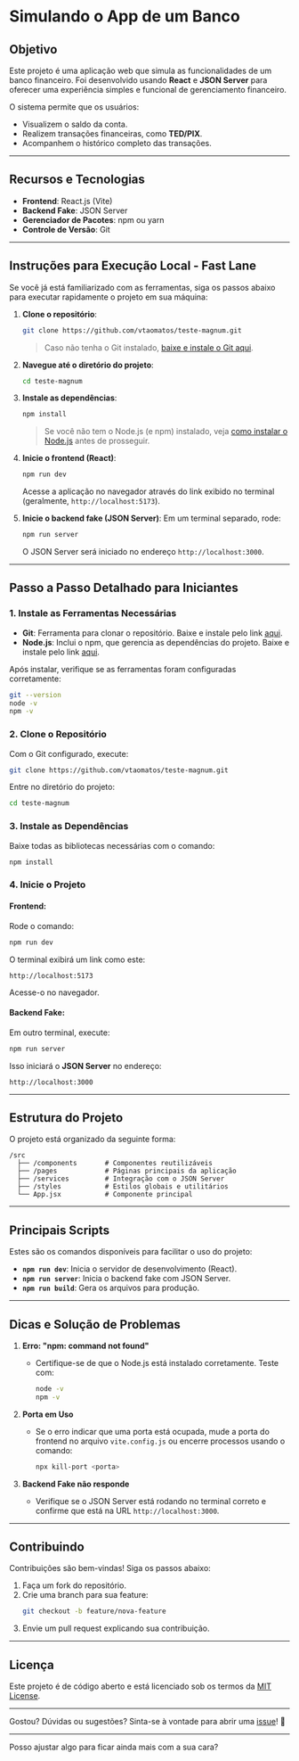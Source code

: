 # **Simulando o App de um Banco**

## **Objetivo**
Este projeto é uma aplicação web que simula as funcionalidades de um banco financeiro. Foi desenvolvido usando **React** e **JSON Server** para oferecer uma experiência simples e funcional de gerenciamento financeiro.  

O sistema permite que os usuários:  
- Visualizem o saldo da conta.  
- Realizem transações financeiras, como **TED/PIX**.  
- Acompanhem o histórico completo das transações.  

---

## **Recursos e Tecnologias**
- **Frontend**: React.js (Vite)  
- **Backend Fake**: JSON Server  
- **Gerenciador de Pacotes**: npm ou yarn  
- **Controle de Versão**: Git  

---

## **Instruções para Execução Local - Fast Lane**
Se você já está familiarizado com as ferramentas, siga os passos abaixo para executar rapidamente o projeto em sua máquina:  

1. **Clone o repositório**:
   ```bash
   git clone https://github.com/vtaomatos/teste-magnum.git
   ```
   > Caso não tenha o Git instalado, [baixe e instale o Git aqui](https://git-scm.com/downloads).  

2. **Navegue até o diretório do projeto**:
   ```bash
   cd teste-magnum
   ```

3. **Instale as dependências**:
   ```bash
   npm install
   ```
   > Se você não tem o Node.js (e npm) instalado, veja [como instalar o Node.js](https://nodejs.org/) antes de prosseguir.

4. **Inicie o frontend (React)**:
   ```bash
   npm run dev
   ```
   Acesse a aplicação no navegador através do link exibido no terminal (geralmente, `http://localhost:5173`).  

5. **Inicie o backend fake (JSON Server)**:
   Em um terminal separado, rode:
   ```bash
   npm run server
   ```
   O JSON Server será iniciado no endereço `http://localhost:3000`.  

---

## **Passo a Passo Detalhado para Iniciantes**

### **1. Instale as Ferramentas Necessárias**
- **Git**: Ferramenta para clonar o repositório. Baixe e instale pelo link [aqui](https://git-scm.com/downloads).  
- **Node.js**: Inclui o npm, que gerencia as dependências do projeto. Baixe e instale pelo link [aqui](https://nodejs.org/).  

Após instalar, verifique se as ferramentas foram configuradas corretamente:  
```bash
git --version
node -v
npm -v
```

### **2. Clone o Repositório**
Com o Git configurado, execute:  
```bash
git clone https://github.com/vtaomatos/teste-magnum.git
```

Entre no diretório do projeto:  
```bash
cd teste-magnum
```

### **3. Instale as Dependências**
Baixe todas as bibliotecas necessárias com o comando:  
```bash
npm install
```

### **4. Inicie o Projeto**
#### Frontend:
Rode o comando:
```bash
npm run dev
```
O terminal exibirá um link como este:  
```
http://localhost:5173
```
Acesse-o no navegador.

#### Backend Fake:
Em outro terminal, execute:
```bash
npm run server
```
Isso iniciará o **JSON Server** no endereço:  
```
http://localhost:3000
```

---

## **Estrutura do Projeto**
O projeto está organizado da seguinte forma:  

```
/src
  ├── /components       # Componentes reutilizáveis
  ├── /pages            # Páginas principais da aplicação
  ├── /services         # Integração com o JSON Server
  ├── /styles           # Estilos globais e utilitários
  └── App.jsx           # Componente principal
```

---

## **Principais Scripts**
Estes são os comandos disponíveis para facilitar o uso do projeto:  
- **`npm run dev`**: Inicia o servidor de desenvolvimento (React).  
- **`npm run server`**: Inicia o backend fake com JSON Server.  
- **`npm run build`**: Gera os arquivos para produção.  

---

## **Dicas e Solução de Problemas**
1. **Erro: "npm: command not found"**  
   - Certifique-se de que o Node.js está instalado corretamente. Teste com:  
     ```bash
     node -v
     npm -v
     ```

2. **Porta em Uso**  
   - Se o erro indicar que uma porta está ocupada, mude a porta do frontend no arquivo `vite.config.js` ou encerre processos usando o comando:  
     ```bash
     npx kill-port <porta>
     ```

3. **Backend Fake não responde**  
   - Verifique se o JSON Server está rodando no terminal correto e confirme que está na URL `http://localhost:3000`.

---

## **Contribuindo**
Contribuições são bem-vindas! Siga os passos abaixo:  
1. Faça um fork do repositório.  
2. Crie uma branch para sua feature:  
   ```bash
   git checkout -b feature/nova-feature
   ```
3. Envie um pull request explicando sua contribuição.  

---

## **Licença**
Este projeto é de código aberto e está licenciado sob os termos da [MIT License](LICENSE).  

---

Gostou? Dúvidas ou sugestões? Sinta-se à vontade para abrir uma [issue](https://github.com/vtaomatos/teste-magnum/issues)! 🚀  

--- 

Posso ajustar algo para ficar ainda mais com a sua cara?
